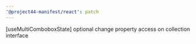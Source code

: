 ```yaml
---
'@project44-manifest/react': patch
---
```


[useMultiComboboxState] optional change property access on collection interface
